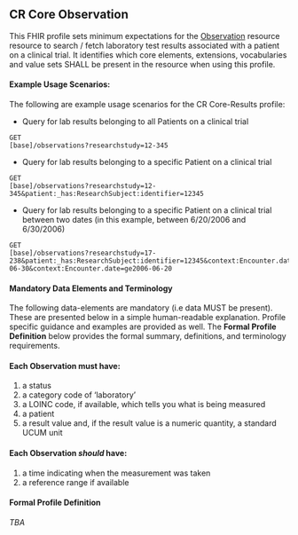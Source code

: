 ## CR Core Observation

This FHIR profile sets minimum expectations for the [Observation](http://hl7.org/fhir/observation.html) resource resource to search / fetch laboratory test results associated with a patient on a clinical trial. It identifies which core elements, extensions, vocabularies and value sets SHALL be present in the resource when using this profile.


#### Example Usage Scenarios:

The following are example usage scenarios for the CR Core-Results profile:


- Query for lab results belonging to all Patients on a clinical trial

```
GET 
[base]/observations?researchstudy=12-345
```

- Query for lab results belonging to a specific Patient on a clinical trial

```
GET 
[base]/observations?researchstudy=12-345&patient:_has:ResearchSubject:identifier=12345
```

- Query for lab results belonging to a specific Patient on a clinical trial between two dates (in this example, between 6/20/2006 and 6/30/2006)

```
GET 
[base]/observations?researchstudy=17-238&patient:_has:ResearchSubject:identifier=12345&context:Encounter.date=le2006-06-30&context:Encounter.date=ge2006-06-20
```

#### Mandatory Data Elements and Terminology
The following data-elements are mandatory (i.e data MUST be present). These are presented below in a simple human-readable explanation. Profile specific guidance and examples are provided as well. The **Formal Profile Definition** below provides the formal summary, definitions, and terminology requirements.

#### Each Observation must have:

1. a status
2. a category code of ‘laboratory’
3. a LOINC code, if available, which tells you what is being measured
4. a patient
5. a result value and, if the result value is a numeric quantity, a standard UCUM unit

#### Each Observation *should* have:

1. a time indicating when the measurement was taken
2. a reference range if available

#### Formal Profile Definition
*TBA*
